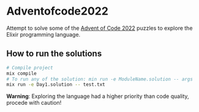 # Adventofcode2022

Attempt to solve some of the [Advent of Code 2022](https://adventofcode.com/2022) puzzles to explore the Elixir programming language.

## How to run the solutions

```bash
# Compile project
mix compile
# To run any of the solution: min run -e ModuleName.solution -- args
mix run -e Day1.solution -- test.txt
```

**Warning**: Exploring the language had a higher priority than code quality, procede with caution!

